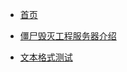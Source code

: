 <!-- docs/_sidebar.md -->

* [首页](README "首页")

* [僵尸毁灭工程服务器介绍](Gameserver-pz/Introduction/README "僵尸毁灭工程服务器介绍")

* [文本格式测试](test "文本格式测试")